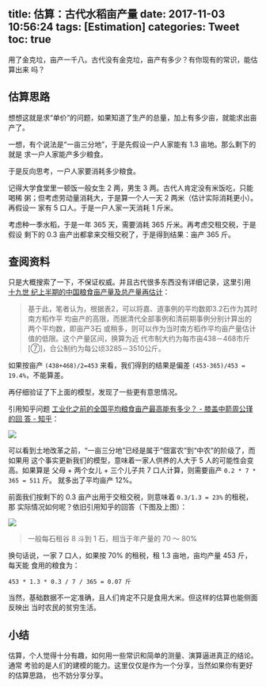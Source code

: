 title: 估算：古代水稻亩产量
date: 2017-11-03 10:56:24
tags: [Estimation]
categories: Tweet
toc: true
---

用了金克垃，亩产一千八。古代没有金克垃，亩产有多少？有你现有的常识，能估算出来
吗？

## 估算思路

想想这就是求“单价”的问题，如果知道了生产的总量，加上有多少亩，就能求出亩产了。

一想，有个说法是“一亩三分地”，于是先假设一户人家能有 1.3 亩地。那么剩下的就是
求一户人家能产多少粮食。

于是反向思考，一户人家要消耗多少粮食。

记得大学食堂里一顿饭一般女生 2 两，男生 3 两。古代人肯定没有米饭吃，只能喝稀
粥；但考虑劳动量消耗大，于是算一个人一天 2 两米（估计实际消耗更小）。再假设一
家有 5 口人。于是一户人家一天消耗 1 斤米。

考虑种一季水稻，于是一年 365 天，需要消耗 365 斤米。再考虑交租交税，于是假设
剩下的 0.3 亩产出都拿来交租交税了，于是得到结果：亩产 365 斤。

## 查阅资料

只是大概搜索了一下，不保证权威。并且古代很多东西没有详细记录，这里引用 [十九世
纪上半期的中国粮食亩产量及总产量再估计](http://economy.guoxue.com/?p=8272)：

> 基于此，笔者认为，根据表2，可以将嘉、道事例的平均数即3.2石作为其时南方稻作平
> 均亩产的高限，而据清代全部事例和清前期事例分别计算出的两个平均数，即亩产3石
> 或稍多，则可以作为当时南方稻作平均亩产量估计值的低限。这个产量区间，换算为近
> 代市制大约为每市亩438－468市斤[⑦]，合公制约为每公顷3285－3510公斤。

如果按亩产 `(438+468)/2=453` 来看，我们得到的结果是偏差 `(453-365)/453 =
19.4%`，不能算差。

再仔细验证了下上面的模型，发现了一些更有意思情况。

引用知乎问题 [工业化之前的全国平均粮食亩产最高能有多少？ - 膝盖中箭周公瑾的回
答 - 知乎](https://www.zhihu.com/question/46817892/answer/149544202)：

![](https://pic2.zhimg.com/50/v2-7979c0a6265afd120ff4b480c0a62c89_hd.jpg)

可以看到土地改革之前，“一亩三分地”已经是属于“佃富农”到“中农”的阶级了，而如果用
这个事实更新我们的模型，意味着一家人供养的人大于 5 人的可能性会变高。如果算是
父母 + 两个女儿 + 三个儿子共 7 口人计算，则需要亩产 `0.2 * 7 * 365 = 511` 斤。
就多出了平均亩产 12%。

前面我们按剩下的 0.3 亩产出用于交租交税，则意味着 `0.3/1.3 = 23%` 的租税，那
实际情况如何呢？依旧引用知乎的回答（下图及上图）：

![](https://pic3.zhimg.com/50/v2-73328885fffb89dac2eed1e790f47eea_hd.jpg)

> 一般每石租谷 8 斗到 1 石，相当于年产量的 70 ～ 80%

换句话说，一家 7 口人，如果按 70% 的租税，租 1.3 亩地，亩均产量 453 斤，每天能
食用的粮食为：

```
453 * 1.3 * 0.3 / 7 / 365 = 0.07 斤
```

当然，基础数据不一定准确，且人们肯定不只是食用大米。但这样的估算也能侧面反映出
当时农民的贫穷生活。

## 小结

估算，个人觉得十分有趣，如何用一些常识和简单的测量、演算逼进真正的结论。通常
考验的是人们的建模的能力。这里仅仅是作为一个分享，当然如果你有更好的估算思路，
也不妨分享分享。
